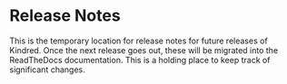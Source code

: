 # Release Notes

This is the temporary location for release notes for future releases of Kindred. Once the next release goes out, these will be migrated into the ReadTheDocs documentation. This is a holding place to keep track of significant changes.


